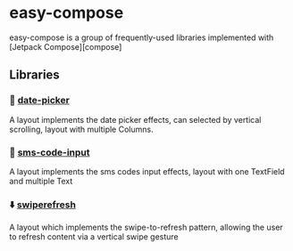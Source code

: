 # easy-compose

easy-compose is a group of frequently-used libraries implemented with [Jetpack Compose][compose]

## Libraries

### 📅 [date-picker](./date-picker/)
A layout implements the date picker effects, can selected by vertical scrolling, layout with multiple Columns.

### 📱 [sms-code-input](./sms-code-input/)
A layout implements the sms codes input effects, layout with one TextField and multiple Text

### ⬇️ [swiperefresh](./swiperefresh/)
A layout which implements the swipe-to-refresh pattern, allowing the user to refresh content via a vertical swipe gesture
